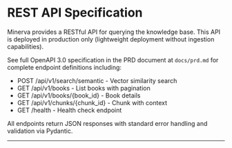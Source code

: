 # REST API Specification

Minerva provides a RESTful API for querying the knowledge base. This API is deployed in production only (lightweight deployment without ingestion capabilities).

See full OpenAPI 3.0 specification in the PRD document at `docs/prd.md` for complete endpoint definitions including:
- POST /api/v1/search/semantic - Vector similarity search
- GET /api/v1/books - List books with pagination
- GET /api/v1/books/{book_id} - Book details
- GET /api/v1/chunks/{chunk_id} - Chunk with context
- GET /health - Health check endpoint

All endpoints return JSON responses with standard error handling and validation via Pydantic.

---
